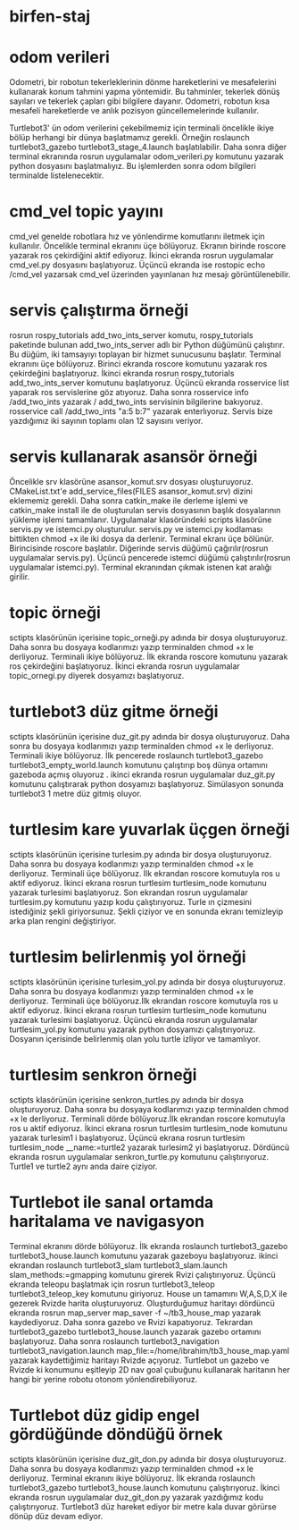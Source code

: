 # birfen-staj


# odom verileri

Odometri, bir robotun tekerleklerinin dönme hareketlerini ve mesafelerini kullanarak konum tahmini yapma yöntemidir. Bu tahminler, tekerlek dönüş sayıları ve tekerlek çapları gibi bilgilere dayanır. Odometri, robotun kısa mesafeli hareketlerde ve anlık pozisyon güncellemelerinde kullanılır.

Turtlebot3' ün odom verilerini çekebilmemiz için terminali öncelikle ikiye bölüp herhangi bir dünya başlatmamız gerekli. Örneğin roslaunch turtlebot3_gazebo turtlebot3_stage_4.launch başlatılabilir. Daha sonra diğer terminal ekranında rosrun uygulamalar odom_verileri.py komutunu yazarak python dosyasını başlatmalıyız. Bu işlemlerden sonra odom bilgileri terminalde listelenecektir.



# cmd_vel topic yayını

cmd_vel genelde robotlara hız ve yönlendirme komutlarını iletmek için kullanılır.
Öncelikle terminal ekranını üçe bölüyoruz. Ekranın birinde roscore yazarak ros çekirdiğini aktif ediyoruz. İkinci ekranda rosrun uygulamalar cmd_vel.py dosyasını başlatıyoruz. Üçüncü ekranda ise 
rostopic echo /cmd_vel yazarsak cmd_vel üzerinden yayınlanan hız mesajı görüntülenebilir.



# servis çalıştırma örneği

rosrun rospy_tutorials add_two_ints_server komutu, rospy_tutorials paketinde bulunan add_two_ints_server adlı bir Python düğümünü çalıştırır. Bu düğüm, iki tamsayıyı toplayan bir hizmet sunucusunu başlatır.
Terminal ekranını üçe bölüyoruz. Birinci ekranda roscore komutunu yazarak ros çekirdeğini başlatıyoruz. İkinci ekranda rosrun rospy_tutorials add_two_ints_server komutunu başlatıyoruz. Üçüncü ekranda rosservice list yaparak ros servislerine göz atıyoruz. Daha sonra rosservice info /add_two_ints yazarak / add_two_ints servisinin bilgilerine bakıyoruz. rosservice call /add_two_ints "a:5 b:7" yazarak enterlıyoruz. Servis bize yazdığımız iki sayının toplamı olan 12 sayısını veriyor.



# servis kullanarak asansör örneği

Öncelikle srv klasörüne asansor_komut.srv dosyası oluşturuyoruz. CMakeList.txt'e add_service_files(FILES asansor_komut.srv) dizini eklememiz gerekli. Daha sonra catkin_make ile derleme işlemi ve catkin_make install ile de oluşturulan servis dosyasının başlık dosyalarının yükleme işlemi tamamlanır. Uygulamalar klasöründeki scripts klasörüne servis.py ve istemci.py oluşturulur.  servis.py ve istemci.py kodlaması bittikten chmod +x ile iki dosya da derlenir. Terminal ekranı üçe bölünür. Birincisinde roscore başlatılır. Diğerinde servis düğümü çağırılır(rosrun uygulamalar servis.py). Üçüncü pencerede istemci düğümü çalıştırılır(rosrun uygulamalar istemci.py). Terminal ekranından çıkmak istenen kat aralığı girilir.



# topic örneği

sctipts klasörünün içerisine topic_orneği.py adında bir dosya oluşturuyoruz. Daha sonra bu dosyaya kodlarımızı yazıp terminalden chmod +x le derliyoruz. Terminali ikiye bölüyoruz. İlk ekranda roscore komutunu yazarak ros çekirdeğini başlatıyoruz. İkinci ekranda rosrun uygulamalar topic_ornegi.py diyerek dosyamızı başlatıyoruz.



# turtlebot3 düz gitme örneği

sctipts klasörünün içerisine duz_git.py adında bir dosya oluşturuyoruz. Daha sonra bu dosyaya kodlarımızı yazıp terminalden chmod +x le derliyoruz. Terminali ikiye bölüyoruz. İlk pencerede roslaunch turtlebot3_gazebo turtlebot3_empty_world.launch komutunu çalıştırıp boş dünya ortamını gazeboda açmış oluyoruz . ikinci ekranda rosrun uygulamalar duz_git.py komutunu çalıştırarak python dosyamızı başlatıyoruz. Simülasyon sonunda turtlebot3 1 metre düz gitmiş oluyor.



# turtlesim kare yuvarlak üçgen örneği

sctipts klasörünün içerisine turlesim.py adında bir dosya oluşturuyoruz. Daha sonra bu dosyaya kodlarımızı yazıp terminalden chmod +x le derliyoruz. Terminali üçe bölüyoruz. İlk ekrandan roscore komutuyla ros u aktif ediyoruz. İkinci ekrana rosrun turtlesim turtlesim_node komutunu yazarak turlesimi başlatıyoruz. Son ekrandan rosrun uygulamalar turtlesim.py komutunu yazıp kodu çalıştırıyoruz. Turle ın çizmesini istediğiniz şekli giriyorsunuz. Şekli çiziyor ve en sonunda ekranı temizleyip arka plan rengini değiştiriyor.



# turtlesim belirlenmiş yol örneği

sctipts klasörünün içerisine turlesim_yol.py adında bir dosya oluşturuyoruz. Daha sonra bu dosyaya kodlarımızı yazıp terminalden chmod +x le derliyoruz. Terminali üçe bölüyoruz.İlk ekrandan roscore komutuyla ros u aktif ediyoruz. İkinci ekrana rosrun turtlesim turtlesim_node komutunu yazarak turlesimi başlatıyoruz. Üçüncü ekranda rosrun uygulamalar turtlesim_yol.py komutunu yazarak python dosyamızı çalıştırıyoruz. Dosyanın içerisinde belirlenmiş olan yolu turtle izliyor ve tamamlıyor.



# turtlesim senkron örneği

sctipts klasörünün içerisine senkron_turtles.py adında bir dosya oluşturuyoruz. Daha sonra bu dosyaya kodlarımızı yazıp terminalden chmod +x le derliyoruz. Terminali dörde bölüyoruz.İlk ekrandan roscore komutuyla ros u aktif ediyoruz. İkinci ekrana rosrun turtlesim turtlesim_node komutunu yazarak turlesim1 i başlatıyoruz. Üçüncü ekrana rosrun turtlesim turtlesim_node __name:=turtle2 yazarak turlesim2 yi başlatıyoruz. Dördüncü ekranda rosrun uygulamalar senkron_turtle.py komutunu çalıştırıyoruz. Turtle1 ve turtle2 aynı anda daire çiziyor.



# Turtlebot ile sanal ortamda haritalama ve navigasyon

Terminal ekranını dörde bölüyoruz. İlk ekranda roslaunch turtlebot3_gazebo turtlebot3_house.launch komutunu yazarak gazeboyu başlatıyoruz. ikinci ekrandan roslaunch turtlebot3_slam turtlebot3_slam.launch slam_methods:=gmapping komutunu girerek Rvizi çalıştırıyoruz. Üçüncü ekranda teleopu başlatmak için rosrun turtlebot3_teleop turtlebot3_teleop_key komutunu giriyoruz.
House un tamamını W,A,S,D,X ile gezerek Rvizde harita oluşturuyoruz. Oluşturduğumuz haritayı dördüncü ekranda rosrun map_server map_saver -f ~/tb3_house_map yazarak kaydediyoruz. Daha sonra gazebo ve Rvizi kapatıyoruz. Tekrardan turtlebot3_gazebo turtlebot3_house.launch yazarak gazebo ortamını başlatıyoruz. Daha sonra roslaunch turtlebot3_navigation turtlebot3_navigation.launch map_file:=/home/ibrahim/tb3_house_map.yaml yazarak kaydettiğimiz haritayı Rvizde açıyoruz. Turtlebot un gazebo ve Rvizde ki konumunu eşitleyip 2D nav goal çubuğunu kullanarak haritanın her hangi bir yerine robotu otonom yönlendirebiliyoruz.



# Turtlebot düz gidip engel gördüğünde döndüğü örnek

sctipts klasörünün içerisine duz_git_don.py adında bir dosya oluşturuyoruz. Daha sonra bu dosyaya kodlarımızı yazıp terminalden chmod +x le derliyoruz. Terminal ekranını ikiye bölüyoruz. İlk ekranda roslaunch turtlebot3_gazebo turtlebot3_house.launch komutunu çalıştırıyoruz. İkinci ekranda rosrun uygulamalar duz_git_don.py yazarak yazdığımız kodu çalıştırıyoruz. Turtlebot3 düz hareket ediyor bir metre kala duvar görürse dönüp düz devam ediyor. 


























